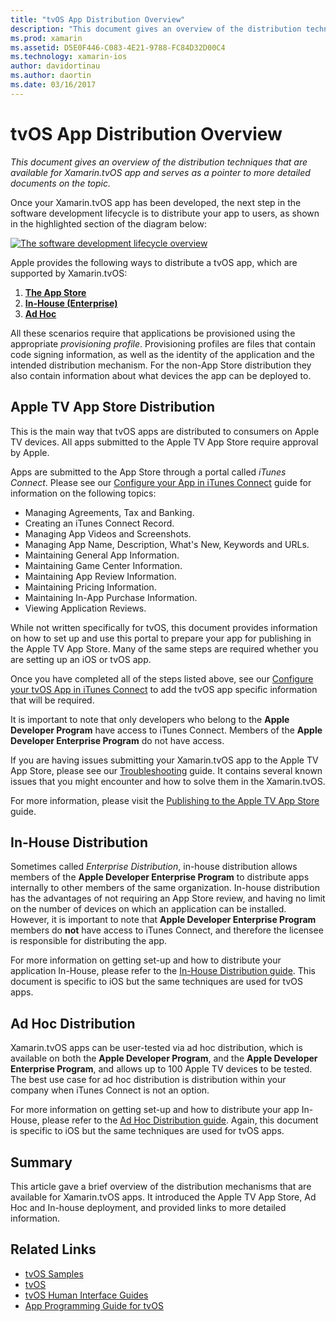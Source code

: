 ```yaml
---
title: "tvOS App Distribution Overview"
description: "This document gives an overview of the distribution techniques that are available for Xamarin.tvOS app and serves as a pointer to more detailed documents on the topic."
ms.prod: xamarin
ms.assetid: D5E0F446-C083-4E21-9788-FC84D32D00C4
ms.technology: xamarin-ios
author: davidortinau
ms.author: daortin
ms.date: 03/16/2017
---
```


# tvOS App Distribution Overview

_This document gives an overview of the distribution techniques that are available for Xamarin.tvOS app and serves as a pointer to more detailed documents on the topic._

Once your Xamarin.tvOS app has been developed, the next step in the software development lifecycle is to distribute your app to users, as shown in the highlighted section of the diagram below:

[![The software development lifecycle overview](images/publishingdiagram.png)](images/publishingdiagram.png#lightbox)

Apple provides the following ways to distribute a tvOS app, which are supported by Xamarin.tvOS:

1. [**The App Store**](#Apple-TV-App-Store-Distribution)
2. [**In-House (Enterprise)**](#In-House-Distribution) 
3. [**Ad Hoc**](#Ad_Hoc_Distribution) 

All these scenarios require that applications be provisioned using the appropriate *provisioning profile*. Provisioning profiles are files that contain code signing information, as well as the identity of the application and the intended distribution mechanism. For the non-App Store distribution they also contain information about what devices the app can be deployed to.

<a name="Apple-TV-App-Store-Distribution"></a>

## Apple TV App Store Distribution

This is the main way that tvOS apps are distributed to consumers on Apple TV devices. All apps submitted to the Apple TV App Store require approval by Apple.

Apps are submitted to the App Store through a portal called *iTunes Connect*. Please see our [Configure your App in iTunes Connect](~/ios/deploy-test/app-distribution/app-store-distribution/itunesconnect.md) guide for information on the following topics:

- Managing Agreements, Tax and Banking.
- Creating an iTunes Connect Record.
- Managing App Videos and Screenshots.
- Managing App Name, Description, What's New, Keywords and URLs.
- Maintaining General App Information.
- Maintaining Game Center Information.
- Maintaining App Review Information.
- Maintaining Pricing Information.
- Maintaining In-App Purchase Information.
- Viewing Application Reviews.

While not written specifically for tvOS, this document provides information on how to set up and use this portal to prepare your app for publishing in the Apple TV App Store. Many of the same steps are required whether you are setting up an iOS or tvOS app.

Once you have completed all of the steps listed above, see our [Configure your tvOS App in iTunes Connect](~/ios/tvos/deploy-test/app-distribution/itunes-connect.md) to add the tvOS app specific information that will be required.

It is important to note that only developers who belong to the **Apple Developer Program** have access to iTunes Connect. Members of the **Apple Developer Enterprise Program** do not have access.

If you are having issues submitting your Xamarin.tvOS app to the Apple TV App Store, please see our [Troubleshooting](~/ios/tvos/troubleshooting.md) guide. It contains several known issues that you might encounter and how to solve them in the Xamarin.tvOS.

For more information, please visit the [Publishing to the Apple TV App Store](~/ios/tvos/deploy-test/app-distribution/app-store-publishing.md) guide.

<a name="In-House-Distribution"></a>

## In-House Distribution

Sometimes called *Enterprise Distribution*, in-house distribution allows members of the **Apple Developer Enterprise Program** to distribute apps internally to other members of the same organization. In-house distribution has the advantages of not requiring an App Store review, and having no limit on the number of devices on which an application can be installed. However, it is important to note that **Apple Developer Enterprise Program** members do **not** have access to iTunes Connect, and therefore the licensee is responsible for distributing the app.

For more information on getting set-up and how to distribute your application In-House, please refer to the [In-House Distribution guide](~/ios/deploy-test/app-distribution/in-house-distribution.md). This document is specific to iOS but the same techniques are used for tvOS apps.

<a name="Ad_Hoc_Distribution"></a>

## Ad Hoc Distribution

Xamarin.tvOS apps can be user-tested via ad hoc distribution, which is available on both the **Apple Developer Program**, and the **Apple Developer Enterprise Program**, and allows up to 100 Apple TV devices to be tested. The best use case for ad hoc distribution is distribution within your company when iTunes Connect is not an option.

For more information on getting set-up and how to distribute your app In-House, please refer to the [Ad Hoc Distribution guide](~/ios/deploy-test/app-distribution/ad-hoc-distribution.md). Again, this document is specific to iOS but the same techniques are used for tvOS apps.

<a name="Summary"></a>

## Summary

This article gave a brief overview of the distribution mechanisms that are available for Xamarin.tvOS apps. It introduced the Apple TV App Store, Ad Hoc and In-house deployment, and provided links to more detailed information.

## Related Links

- [tvOS Samples](https://docs.microsoft.com/samples/browse/?products=xamarin&term=Xamarin.iOS+tvOS)
- [tvOS](https://developer.apple.com/tvos/)
- [tvOS Human Interface Guides](https://developer.apple.com/tvos/human-interface-guidelines/)
- [App Programming Guide for tvOS](https://developer.apple.com/library/prerelease/tvos/documentation/General/Conceptual/AppleTV_PG/)
